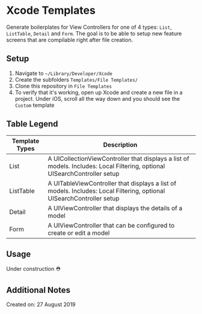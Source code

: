 # Xcode Templates

Generate boilerplates for View Controllers for one of 4 types: `List`, `ListTable`, `Detail` and `Form`.
The goal is to be able to setup new feature screens that are compilable right after file creation.

## Setup

1. Navigate to `~/Library/Developer/Xcode`
2. Create the subfolders `Templates/File Templates/`
3. Clone this repository in `File Templates`
4. To verify that it's working, open up Xcode and create a new file in a project. Under iOS, scroll all the way down and you should see the `Custom` template


## Table Legend

| Template Types | Description |
| --- | --- |
| List | A UICollectionViewController that displays a list of models. Includes: Local Filtering, optional UISearchController setup |
| ListTable | A UITableViewController that displays a list of models. Includes: Local Filtering, optional UISearchController setup |
| Detail | A UIViewController that displays the details of a model |
| Form | A UIViewController that can be configured to create or edit a model |

## Usage

Under construction ⛑

## Additional Notes

Created on: 27 August 2019
